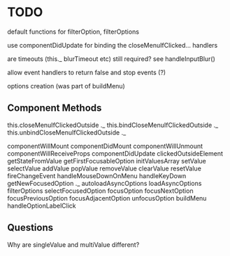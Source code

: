 # TODO

default functions for filterOption, filterOptions

use componentDidUpdate for binding the closeMenuIfClicked... handlers

are timeouts (this._ blurTimeout etc) still required? see handleInputBlur()

allow event handlers to return false and stop events (?)

options creation (was part of buildMenu)

## Component Methods

this.closeMenuIfClickedOutside  ._
this.bindCloseMenuIfClickedOutside ._
this.unbindCloseMenuIfClickedOutside ._

componentWillMount
componentDidMount
componentWillUnmount
componentWillReceiveProps
componentDidUpdate
clickedOutsideElement
getStateFromValue
getFirstFocusableOption
initValuesArray
setValue
selectValue
addValue
popValue
removeValue
clearValue
resetValue
fireChangeEvent
handleMouseDownOnMenu
handleKeyDown
getNewFocusedOption ._
autoloadAsyncOptions
loadAsyncOptions
filterOptions
selectFocusedOption
focusOption
focusNextOption
focusPreviousOption
focusAdjacentOption
unfocusOption
buildMenu
handleOptionLabelClick

## Questions

Why are singleValue and multiValue different?
